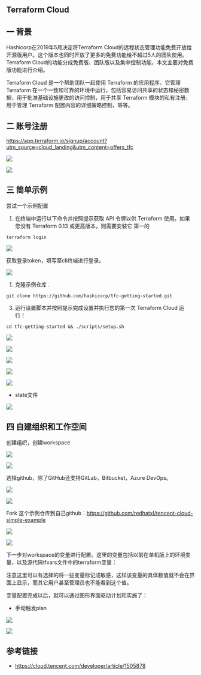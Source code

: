 ## Terraform Cloud

## 一 背景

Hashicorp在2019年5月决定将Terraform Cloud的远程状态管理功能免费开放给开源版用户。这个版本也同时开放了更多的免费功能给不超过5人的团队使用。Terraform Cloud的功能分成免费版、团队版以及集中控制功能，本文主要对免费版功能进行介绍。

Terraform Cloud 是一个帮助团队一起使用 Terraform 的应用程序。它管理 Terraform 在一个一致和可靠的环境中运行，包括容易访问共享的状态和秘密数据，用于批准基础设施更改的访问控制，用于共享 Terraform 模块的私有注册，用于管理 Terraform 配置内容的详细策略控制，等等。

## 二 账号注册

https://app.terraform.io/signup/account?utm_source=cloud_landing&utm_content=offers_tfc

![](https://kaliarch-bucket-1251990360.cos.ap-beijing.myqcloud.com/blog_img/20220309164618.png)



![](https://kaliarch-bucket-1251990360.cos.ap-beijing.myqcloud.com/blog_img/20220309164955.png)

## 三 简单示例

尝试一个示例配置

1. 在终端中运行以下命令并按照提示获取 API 令牌以供 Terraform 使用。如果您没有 Terraform 0.13 或更高版本，则需要安装它 第一的

```shell
terraform login
```

![](https://kaliarch-bucket-1251990360.cos.ap-beijing.myqcloud.com/blog_img/20220309165742.png)

获取登录token，填写至cli终端进行登录。

![](https://kaliarch-bucket-1251990360.cos.ap-beijing.myqcloud.com/blog_img/20220309165957.png)

1. 克隆示例仓库 .

```shell
git clone https://github.com/hashicorp/tfc-getting-started.git
```

3. 运行设置脚本并按照提示完成设置并执行您的第一次 Terraform Cloud 运行！

```shell
cd tfc-getting-started && ./scripts/setup.sh
```

![](https://kaliarch-bucket-1251990360.cos.ap-beijing.myqcloud.com/blog_img/20220309170707.png)

![](https://kaliarch-bucket-1251990360.cos.ap-beijing.myqcloud.com/blog_img/20220309170735.png)

![](https://kaliarch-bucket-1251990360.cos.ap-beijing.myqcloud.com/blog_img/20220309170933.png)

![](https://kaliarch-bucket-1251990360.cos.ap-beijing.myqcloud.com/blog_img/20220309173148.png)

![](https://kaliarch-bucket-1251990360.cos.ap-beijing.myqcloud.com/blog_img/20220309173342.png)

* state文件

![](https://kaliarch-bucket-1251990360.cos.ap-beijing.myqcloud.com/blog_img/20220309173547.png)

## 四 自建组织和工作空间

创建组织，创建workspace

![](https://kaliarch-bucket-1251990360.cos.ap-beijing.myqcloud.com/blog_img/20220309173738.png)

![](https://kaliarch-bucket-1251990360.cos.ap-beijing.myqcloud.com/blog_img/20220309173830.png)

选择github，除了GitHub还支持GitLab，Bitbucket，Azure DevOps。

![](https://kaliarch-bucket-1251990360.cos.ap-beijing.myqcloud.com/blog_img/20220309173903.png)

![](https://kaliarch-bucket-1251990360.cos.ap-beijing.myqcloud.com/blog_img/20220309174017.png)

Fork 这个示例仓库到自己github：https://github.com/redhatxl/tencent-cloud-simple-example

![](https://kaliarch-bucket-1251990360.cos.ap-beijing.myqcloud.com/blog_img/20220309174254.png)

![](https://kaliarch-bucket-1251990360.cos.ap-beijing.myqcloud.com/blog_img/20220309174317.png)

下一步对workspace的变量进行配置。这里的变量包括以前在单机版上的环境变量，以及源代码tfvars文件中的terraform变量：

注意这里可以有选择的将一些变量标记成敏感，这样该变量的具体数值就不会在界面上显示，而其它用户甚至管理员也不能看到这个值。

变量配置完成以后，就可以通过图形界面驱动计划和实施了：

* 手动触发plan

![](https://kaliarch-bucket-1251990360.cos.ap-beijing.myqcloud.com/blog_img/20220309182910.png)

![](https://kaliarch-bucket-1251990360.cos.ap-beijing.myqcloud.com/blog_img/20220309190141.png)

## 参考链接

* https://cloud.tencent.com/developer/article/1505878